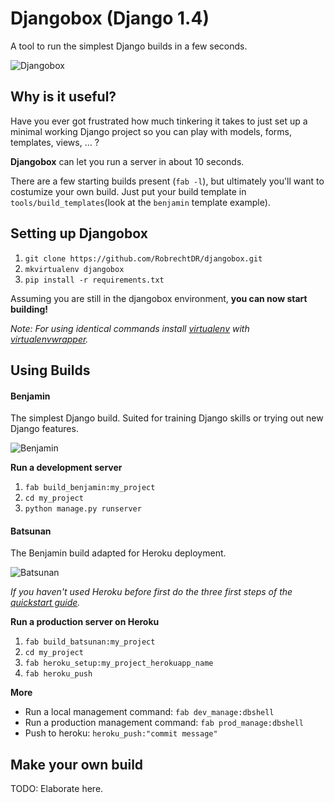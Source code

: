 Djangobox (Django 1.4)
======================
A tool to run the simplest Django builds in a few seconds.

![Djangobox](https://raw.github.com/RobrechtDR/djangobox/master/.misc/djangobox_logo.png)

Why is it useful?
----------------
Have you ever got frustrated how much tinkering it takes to just set up a minimal working Django project so you can play with models, forms, templates, views, ... ?

**Djangobox** can let you run a server in about 10 seconds.

There are a few starting builds present (`fab -l`), but ultimately you'll want to costumize your own build. Just put your build template in `tools/build_templates`(look at the `benjamin` template example). 

Setting up Djangobox
------------------------
1. `git clone https://github.com/RobrechtDR/djangobox.git`
2. `mkvirtualenv djangobox`
3. `pip install -r requirements.txt`

Assuming you are still in the djangobox environment, **you can now start building!**

*Note: For using identical commands install [virtualenv](http://www.virtualenv.org/) with [virtualenvwrapper](http://virtualenvwrapper.readthedocs.org/).*

Using Builds
------------
#### Benjamin

The simplest Django build. Suited for training Django skills or trying out new Django features.

![Benjamin](https://raw.github.com/RobrechtDR/djangobox/master/.misc/benjamin.png)

**Run a development server**  
1. `fab build_benjamin:my_project`  
2. `cd my_project`  
3. `python manage.py runserver`  

#### Batsunan

The Benjamin build adapted for Heroku deployment.

![Batsunan](https://raw.github.com/RobrechtDR/djangobox/master/.misc/batsunan.png)

*If you haven't used Heroku before first do the three first steps of the [quickstart guide](https://devcenter.heroku.com/articles/quickstart).*

**Run a production server on Heroku**  
1. `fab build_batsunan:my_project`  
2. `cd my_project`   
3. `fab heroku_setup:my_project_herokuapp_name`  
4. `fab heroku_push`

**More**  
* Run a local management command: `fab dev_manage:dbshell`  
* Run a production management command: `fab prod_manage:dbshell`  
* Push to heroku: `heroku_push:"commit message"`  

Make your own build
-------------------
TODO: Elaborate here.

